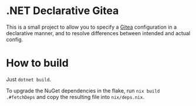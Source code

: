 # .NET Declarative Gitea

This is a small project to allow you to specify a [Gitea](https://github.com/go-gitea/) configuration in a declarative manner, and to resolve differences between intended and actual config.

# How to build

Just `dotnet build`.

To upgrade the NuGet dependencies in the flake, run `nix build .#fetchDeps` and copy the resulting file into `nix/deps.nix`.
